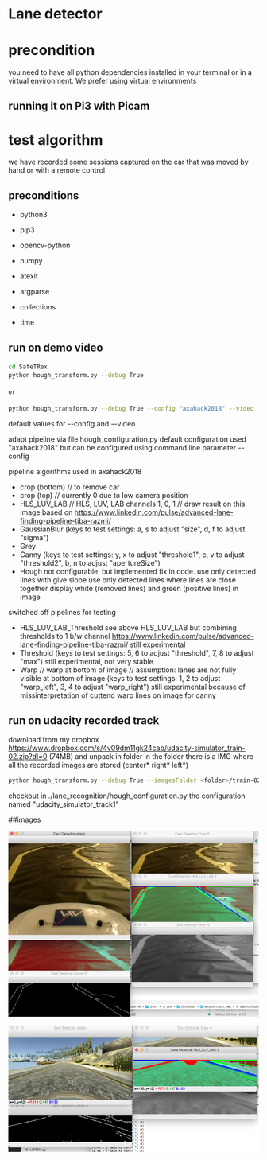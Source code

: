 # Lane detector

# precondition
you need to have all python dependencies installed in your terminal or in a virtual environment.
We prefer using virtual environments




## running it on Pi3 with Picam


# test algorithm
we have recorded some sessions captured on the car that was moved by hand or with a remote control

## preconditions
- python3
- pip3

- opencv-python
- numpy
- atexit
- argparse
- collections
- time

## run on demo video

```bash
cd SafeTRex
python hough_transform.py --debug True

or

python hough_transform.py --debug True --config "axahack2018" --video ./lane_recognition/data/test_videos/demo-training-01.h264

```
default values for --config and --video


adapt pipeline via file hough_configuration.py
default configuration used "axahack2018" but can be configured using command line parameter --config

pipeline algorithms used in axahack2018
- crop (bottom) // to remove car
- crop (top) // currently 0 due to low camera position
- HLS_LUV_LAB // HLS, LUV, LAB channels 1, 0, 1 // draw result on this image
  based on https://www.linkedin.com/pulse/advanced-lane-finding-pipeline-tiba-razmi/
- GaussianBlur (keys to test settings: a, s to adjust "size", d, f to adjust "sigma")
- Grey
- Canny (keys to test settings: y, x to adjust "threshold1", c, v to adjust "threshold2", b, n to adjust "apertureSize")
- Hough
  not configurable: but implemented fix in code.
  use only detected lines with give slope
  use only detected lines where lines are close together
  display white (removed lines) and green (positive lines) in image

switched off pipelines for testing
- HLS_LUV_LAB_Threshold see above HLS_LUV_LAB but combining thresholds to 1 b/w channel
  https://www.linkedin.com/pulse/advanced-lane-finding-pipeline-tiba-razmi/
  still experimental
- Threshold (keys to test settings: 5, 6 to adjust "threshold", 7, 8 to adjust "max")
  still experimental, not very stable
- Warp // warp at bottom of image // assumption: lanes are not fully visible at bottom of image
  (keys to test settings: 1, 2 to adjust "warp_left", 3, 4 to adjust "warp_right")
  still experimental because of missinterpretation of cuttend warp lines on image for canny


## run on udacity recorded track

download from my dropbox https://www.dropbox.com/s/4v09dm11gk24cab/udacity-simulator_train-02.zip?dl=0 (74MB) and unpack in folder
in the folder there is a IMG where all the recorded images are stored (center* right* left*)

```bash
python hough_transform.py --debug True --imagesFolder <folder>/train-02/IMG/ --imagesPattern "center_" --config "udacity-simulator_track1"
```

checkout in ./lane_recognition/hough_configuration.py the configuration named "udacity_simulator_track1"

##images

![hackathon 2018 pipeline](/axahack2018-hough-train-demo.png)

![udacity recorded track pipeline](/udacity-hough-train-demo.png)

